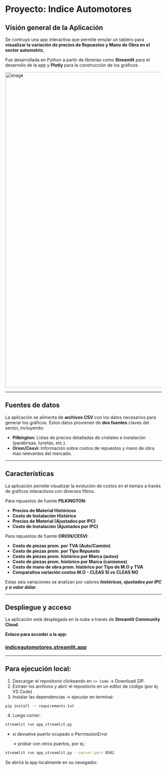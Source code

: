 # Proyecto: Indice Automotores

## Visión general de la Aplicación

Se contruyó una app interactiva que permite emular un tablero para **visualizar la variación de precios de Repuestos y Mano de Obra en el sector automotriz**, 

Fue desarrollada en Python a partir de librerías como **Streamlit** para el desarrollo de la app y **Plotly** para la construcción de los gráficos. 

<img width="1916" height="1012" alt="image" src="https://github.com/user-attachments/assets/70b12d2c-79a7-4c74-8dba-39a83ac08f3f" />


---

## Fuentes de datos

La aplicación se alimenta de **archivos CSV** con los datos necesarios para generar los gráficos. Estos datos provienen de  **dos fuentes** claves del sector, incluyendo:
* **Pilkington:** Listas de precios detalladas de cristales e instalación (parabrisas, lunetas, etc.).
* **Orion/Cesvi:** Información sobre costos de repuestos y mano de obra más relevantes del mercado.

---

## Características

La aplicación permite visualizar la evolución de costos en el tiempo a través de gráficos interactivos con diversos filtros.

Para repuestos de fuente **PILKINGTON**:
* **Precios de Material Históricos**
* **Costo de Instalación Histórico** 
* **Precios de Material (Ajustados por IPC)** 
* **Costo de Instalación (Ajustados por IPC)**

Para repuestos de fuente **ORION/CESVI**:
* **Costo de piezas prom. por TVA (Auto/Camión)**
* **Costo de piezas prom. por Tipo Repuesto**
* **Costo de piezas prom. histórico por Marca (autos)**
* **Costo de piezas prom. histórico por Marca (camiones)**
* **Costo de mano de obra prom. histórico por Tipo de M.O y TVA**
* **Comparativa variación costos M.O - CLEAS SI vs CLEAS NO**

Estas seis variaciones se analizan por valores ***históricos, ajustados por IPC y a valor dólar***.


---

## Despliegue y acceso

La aplicación está desplegada en la nube a través de **Streamlit Community Cloud**.

**Enlace para acceder a la app:** 

### [<ins>**indiceautomotores.streamlit.app**</ins>](https://indiceautomotores.streamlit.app/)

---

## Para ejecución local:
1. Descargar el repositorio clickeando en ``<> Code`` -> Download ZIP.
2. Extraer los archivos y abrir el repositorio en un editor de código (por ej. VS Code) 
3. Instalar las dependencias -> ejecutar en terminal:
```sh
pip install -r requirements.txt
```
4. Luego correr:
```sh
streamlit run app_streamlit.py
```
* si devuelve puerto ocupado o PermissionError
  
  -> probar con otros puertos, por ej.:
```sh
streamlit run app_streamlit.py --server.port 8502
```

Se abrirá la app localmente en su navegador.
